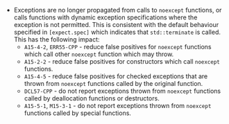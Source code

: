  * Exceptions are no longer propagated from calls to `noexcept` functions, or calls functions with dynamic exception specifications where the exception is not permitted. This is consistent with the default behaviour specified in `[expect.spec]` which indicates that `std::terminate` is called. This has the following impact:
   - `A15-4-2`, `ERR55-CPP` - reduce false positives for `noexcept` functions which call other `noexcept` function which may throw.
   - `A15-2-2` - reduce false positives for constructors which call `noexcept` functions.
   - `A15-4-5` - reduce false positives for checked exceptions that are thrown from `noexcept` functions called by the original function.
   - `DCL57-CPP` - do not report exceptions thrown from `noexcept` functions called by deallocation functions or destructors.
   - `A15-5-1`, `M15-3-1` - do not report exceptions thrown from `noexcept` functions called by special functions.